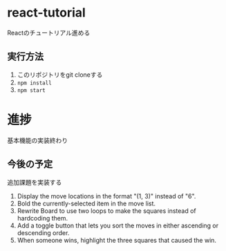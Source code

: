 # react-tutorial

Reactのチュートリアル進める

## 実行方法
1. このリポジトリをgit cloneする
2. ```npm install```
3. ```npm start```

# 進捗
基本機能の実装終わり

## 今後の予定
追加課題を実装する

1. Display the move locations in the format "(1, 3)" instead of "6".
2. Bold the currently-selected item in the move list.
3. Rewrite Board to use two loops to make the squares instead of hardcoding them.
4. Add a toggle button that lets you sort the moves in either ascending or descending order.
5. When someone wins, highlight the three squares that caused the win.

